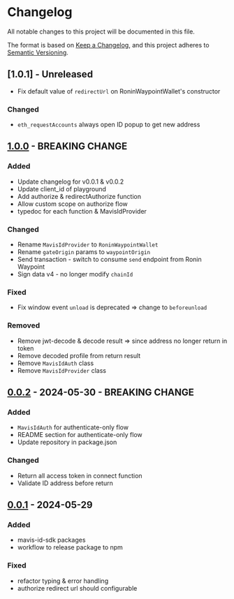 # Changelog

All notable changes to this project will be documented in this file.

The format is based on [Keep a Changelog](https://keepachangelog.com/en/1.0.0/),
and this project adheres to [Semantic Versioning](https://semver.org/spec/v2.0.0.html).

## [1.0.1] - Unreleased

- Fix default value of `redirectUrl` on RoninWaypointWallet's constructor

### Changed

- `eth_requestAccounts` always open ID popup to get new address

## [1.0.0] - BREAKING CHANGE

### Added

- Update changelog for v0.0.1 & v0.0.2
- Update client_id of playground
- Add authorize & redirectAuthorize function
- Allow custom scope on authorize flow
- typedoc for each function & MavisIdProvider

### Changed

- Rename `MavisIdProvider` to `RoninWaypointWallet`
- Rename `gateOrigin` params to `waypointOrigin`
- Send transaction - switch to consume `send` endpoint from Ronin Waypoint
- Sign data v4 - no longer modify `chainId`

### Fixed

- Fix window event `unload` is deprecated => change to `beforeunload`

### Removed

- Remove jwt-decode & decode result => since address no longer return in token
- Remove decoded profile from return result
- Remove `MavisIdAuth` class
- Remove `MavisIdProvider` class

## [0.0.2] - 2024-05-30 - BREAKING CHANGE

### Added

- `MavisIdAuth` for authenticate-only flow
- README section for authenticate-only flow
- Update repository in package.json

### Changed

- Return all access token in connect function
- Validate ID address before return

## [0.0.1] - 2024-05-29

### Added

- mavis-id-sdk packages
- workflow to release package to npm

### Fixed

- refactor typing & error handling
- authorize redirect url should configurable

[unreleased]: https://github.com/skymavis/waypoint-js/compare/mavis-id-sdk@v1.0.0...HEAD
[1.0.0]: https://github.com/skymavis/waypoint-js/compare/mavis-id-sdk@v0.0.2...mavis-id-sdk@v1.0.0
[0.0.2]: https://github.com/skymavis/waypoint-js/compare/mavis-id-sdk@v0.0.1...mavis-id-sdk@v0.0.2
[0.0.1]: https://github.com/skymavis/waypoint-js/releases/tag/mavis-id-sdk@v0.0.1
